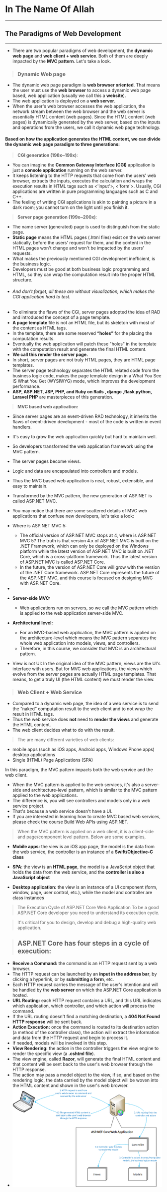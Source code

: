 # In The Name Of Allah
---
## The Paradigms of Web Development
---
- There are two popular paradigms of web development, the __dynamic web page__ and __web client + web service__. Both of them are deeply impacted by the __MVC pattern__. Let's take a look.

> ### __Dynamic Web page__

- The dynamic web page paradigm is __web browser oriented__. That means the user must use the __web browser__ to access a dynamic web page based, web application (usually we call this a __website__).
- The web application is deployed on a __web server__.
- When the user's web browser accesses the web application, the network stream between the web browser and the web server is essentially HTML content (web pages). Since the HTML content (web pages) is dynamically generated by the web server, based on the inputs and operations from the users, we call it dynamic web page technology.

#### Based on how the application generates the HTML content, we can divide the dynamic web page paradigm to three generations:

 > __CGI generation (198x~199x)__:
  -  You can imagine the __Common Gateway Interface (CGI)__ application is just a __console application__ running on the web server.
  - It keeps listening to the HTTP requests that come from the users' web browser, extracts the inputs, executes the calculation and wraps the execution results in HTML tags such as <'input'>, <'form'>. Usually, CGI applications are written in pure programming languages such as C and C++.
  - The feeling of writing CGI applications is akin to painting a picture in a dark room; you cannot turn on the light until you finish it.

> __Server page generation (199x~200x)__:
-  The name server (generated) page is used to distinguish from the static page.
- __Static page__ means the HTML pages (.html files) exist on the web server statically, before the users' request for them, and the content in the HTML pages won't change and won't be impacted by the users' requests.
- What makes the previously mentioned CGI development inefficient, is the business logic.
-  Developers must be good at both business logic programming and HTML, so they can wrap the computation result into the proper HTML structure.
- ###### And don't forget, all these are without visualization, which makes the CGI application hard to test.
- To eliminate the flaws of the CGI, server pages adopted the idea of RAD and introduced the concept of a page template.
- __A page template__ file is not an HTML file, but its skeleton with most of the content as HTML tags.
-  In the template, there are some reserved __“holes”__ for the placing the computation results.
-  Eventually the web application will patch these "holes" in the template with the computation result and generate the final HTML content.
- __We call this render the server page.__
-  In short, server pages are not truly HTML pages, they are HTML page templates.
-  The server page technology separates the HTML related code from the business logic code, makes the page template design in a What You See IS What You Get (WYSIWYG) mode, which improves the development performance.
- __ASP, ASP.NET, JSP, PHP, and Ruby on Rails , django ,flask python, Laravel  PHP__ are masterpieces of this generation.

> __MVC based web application:__
-  Since server pages are an event-driven RAD technology, it inherits the flaws of event-driven development - most of the code is written in event handlers.
- It's easy to grow the web application quickly but hard to maintain well.
- So developers transformed the web application framework using the MVC pattern.
-  The server pages become views.
-  Logic and data are encapsulated into controllers and models.
-  Thus the MVC based web application is neat, robust, extensible, and easy to maintain.
-  Transformed by the MVC pattern, the new generation of ASP.NET is called ASP.NET MVC.

- You may notice that there are some scattered details of MVC web applications that confuse new developers, let's take a look:
 - Where is ASP.NET MVC 5:
   - The official version of ASP.NET MVC stops at 4, where is ASP.NET MVC 5? The truth is that version 4.x of ASP.NET MVC is built on the .NET Framework, which can only be deployed on the Windows platform while the latest version of ASP.NET MVC is built on .NET Core, which is a cross-platform framework. Thus the latest version of ASP.NET MVC is called ASP.NET Core.
   - In the future, the version of ASP.NET Core will grow with the version of the .NET Core framework. ASP.NET Core represents the future of the ASP.NET MVC, and this course is focused on designing MVC with ASP.NET Core.
 -
 - __Server-side MVC:__
   - Web applications run on servers, so we call the MVC pattern which is applied to the web application server-side MVC.

- __Architectural level:__
  - For an MVC-based web application, the MVC pattern is applied on the architecture-level which means the MVC pattern separates the whole web application into models, views, and controllers.
  - Therefore, in this course, we consider that MVC is an architectural pattern.

- View is not UI: In the original idea of the MVC pattern, views are the UI's interface with users. But for MVC web applications, the views which evolve from the server pages are actually HTML page templates. That means, to get a truly UI (the HTML content) we must render the view.

> ### Web Client + Web Service
 - Compared to a dynamic web page, the idea of a web service is to send the “naked” computation result to the web client and to not wrap the result in HTML tags.
 - Thus the web service does __not__ need to __render the views__ and generate the HTML content.
 - The web client decides what to do with the result.

 > The are many different varieties of web clients:
 - mobile apps (such as iOS apps, Android apps, Windows Phone apps)
desktop applications
 - Single (HTML) Page Applications (SPA)

In this paradigm, the MVC pattern impacts both the web service and the web client.

- When the MVC pattern is applied to the web services, it's also a server-side and architecture-level pattern, which is similar to the MVC pattern applied to the web applications.
- The difference is, you will see controllers and models only in a web service project.
-  That's because a web service doesn't have a UI.
- If you are interested in learning how to create MVC based web services, please check the course Build Web APIs using ASP.NET.

> When the MVC pattern is applied on a web client, it is a client-side and page/component level pattern. Below are some examples,

 - __Mobile apps:__ the view is an iOS app page, the model is the data from the web service, the controller is an instance of a __Swift/Objective-C class__

- __SPA__: the view is an __HTML page__, the model is a JavaScript object that holds the data from the web service, and the __controller is also a JavaScript object__

- __Desktop application:__ the view is an instance of a UI component (form, window, page, user control, etc.), while the model and controller are class instances

> The Execution Cycle of ASP.NET Core Web Application
To be a good ASP.NET Core developer you need to understand its execution cycle.

> It's critical for you to design, develop and debug a high-quality web application.

 > ## ASP.NET Core has four steps in a cycle of execution:

- __Receive a Command:__ the command is an HTTP request sent by a web browser.
-  The HTTP request can be launched by an __input in the address bar__, by clicking a hyperlink, or by __submitting a form__, etc.
-  Each HTTP request carries the message of the user's intention and will be handled by the __web server__ on which the ASP.NET Core application is hosted.
- __URL Routing:__ each HTTP request contains a URL, and this URL indicates which application, which controller, and which action will process the command.
- If the URL routing doesn't find a matching destination, a __404 Not Found HTTP response__ will be sent back.
- __Action Execution:__ once the command is routed to its destination action (a method of the controller class), the action will extract the information and data from the HTTP request and begin to process it.
- If needed, models will be involved in this step.
- __View Rendering:__ the action in the controller triggers the view engine to render the specific view (a __.cshtml file__).
- The view engine, called __Razor__, will generate the final HTML content and that content will be sent back to the user's web browser through the HTTP response.
- The action may pass a model object to the view, if so, and based on the rendering logic, the data carried by the model object will be woven into the HTML content and shown in the user's web browser.
- ![MVC architecture](pic/1.1.png)
